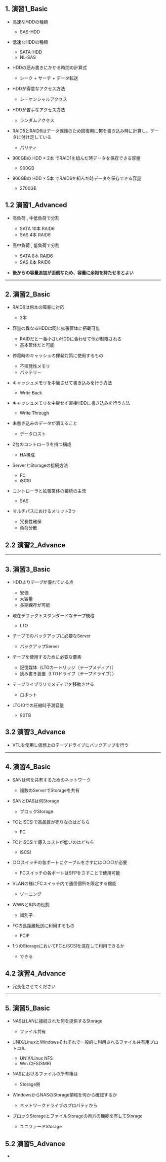 ## 1. 演習1_Basic
- 高速なHDDの種類
  - SAS-HDD

- 低速なHDDの種類
  - SATA-HDD
  - NL-SAS

- HDDの読み書きにかかる時間の計算式
  - シーク + サーチ + データ転送

- HDDが得意なアクセス方法
  - シーケンシャルアクセス

- HDDが苦手なアクセス方法
  - ランダムアクセス

- RAID5とRAID6はデータ保護のため回復用に**何**を書き込み時に計算し、データに付け足している
  - パリティ

- 900GBの HDD × 2本 でRAID1を組んだ時データを保存できる容量
  - 900GB

- 900GBの HDD × 5本 でRAID6を組んだ時データを保存できる容量
  - 2700GB


## 1.2 演習1_Advanced

- 高負荷 , 中低負荷で分割
  - SATA 10本 RAID6
  - SAS 4本 RAID6

- 高中負荷 , 低負荷で分割
  - SATA 8本 RAID6
  - SAS 6本 RAID6
 
- **後からの容量追加が面倒なため、容量に余裕を持たせるとよい**
    
---


## 2. 演習2_Basic

- RAID6は何本の障害に対応
  - 2本

- 容量の異なるHDDは同じ拡張筐体に搭載可能
  - RAIDだと一番小さいHDDに合わせて他が制限される
  - 基本筐体だと可能

- 停電時のキャッシュの揮発対策に使用するもの
  - 不揮発性メモリ
  - バッテリー
  
- キャッシュメモリを中継させて書き込みを行う方法
  - Write Back
  
- キャッシュメモリを中継せず直接HDDに書き込みを行う方法
  - Write Through

- 未書き込みのデータが消えること
  - データロスト

- 2台のコントローラを持つ構成
  - HA構成

- ServerとStorageの接続方法
  - FC
  - iSCSI

- コントローラと拡張筐体の接続の主流
  - SAS

- マルチパスにおけるメリット2つ
  - 冗長性確保
  - 負荷分散


## 2.2 演習2_Advance


---

## 3. 演習3_Basic

- HDDよりテープが優れている点
  - 安価
  - 大容量
  - 長期保存が可能

- 現在デファクトスタンダードなテープ規格
  - LTO

- テープでのバックアップに必要なServer
  - バックアップServer

- テープを使用するために必要な要素
  - 記憶媒体（LTOカートリッジ（テープメディア））
  - 読み書き装置（LTOドライブ（テープドライブ））

- テープライブラリでメディアを移動させる
  - ロボット

- LTO10での圧縮時予測容量
  - 90TB

## 3.2 演習3_Advance

- VTLを使用し仮想上のテープドライブにバックアップを行う

---

## 4. 演習4_Basic
- SANは何を共有するためのネットワーク
  - 複数のServerでStorageを共有

- SANとDASは何Storage
  - ブロックStorage

- FCとiSCSIで高品質が売りなのはどちら
  - FC

- FCとiSCSIで導入コストが低いのはどちら
  - iSCSI

- ○○スイッチの各ポートにケーブルをさすには○○○が必要
  - FCスイッチの各ポートはSFPをさすことで使用可能

- VLANの様にFCスイッチ内で通信個所を限定する機能
  - ゾーニング

- WWNとIQNの役割
  - 識別子

- FCの長距離転送に利用するもの
  - FCIP

- 1つのStorageにおいてFCとiSCSIを混在して利用できるか
  - できる

## 4.2 演習4_Advance

- 冗長化させてください


---

## 5. 演習5_Basic
- NASはLANに接続された何を提供するStorage
  - ファイル共有

- UNIX/LinuxとWindowsそれぞれで一般的に利用されるファイル共有用プロトコル
  - UNIX/Linux  NFS
  - Win  CIFS(SMB)

- NASにおけるファイルの所有権は
  - Storage側

- WindowsからNASのStorage領域を何から確認するか
  - ネットワークドライブのプロパティから

- ブロックStorageとファイルStorageの両方の機能を有してStorage
  - ユニファードStorage


## 5.2 演習5_Advance
- 

